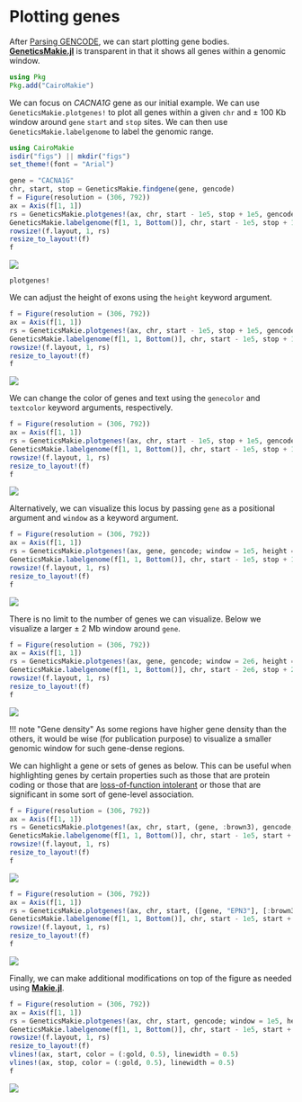 # Plotting genes

After [Parsing GENCODE](@ref), we can start plotting gene bodies. 
[__GeneticsMakie.jl__](https://github.com/mmkim1210/GeneticsMakie.jl) is transparent 
in that it shows all genes within a genomic window.

```julia
using Pkg
Pkg.add("CairoMakie")
```

We can focus on _CACNA1G_ gene as our initial example. We can use `GeneticsMakie.plotgenes!` 
to plot all genes within a given `chr` and ± 100 Kb window around `gene` `start` and `stop` sites. 
We can then use `GeneticsMakie.labelgenome` to label the genomic range.

```julia
using CairoMakie
isdir("figs") || mkdir("figs")
set_theme!(font = "Arial")

gene = "CACNA1G"
chr, start, stop = GeneticsMakie.findgene(gene, gencode)
f = Figure(resolution = (306, 792))
ax = Axis(f[1, 1])
rs = GeneticsMakie.plotgenes!(ax, chr, start - 1e5, stop + 1e5, gencode)
GeneticsMakie.labelgenome(f[1, 1, Bottom()], chr, start - 1e5, stop + 1e5)
rowsize!(f.layout, 1, rs)
resize_to_layout!(f)
f
```
![](../figs/CACNA1G-gene.png)

```@docs
plotgenes!
```

We can adjust the height of exons using the `height` keyword argument.
```julia
f = Figure(resolution = (306, 792))
ax = Axis(f[1, 1])
rs = GeneticsMakie.plotgenes!(ax, chr, start - 1e5, stop + 1e5, gencode; height = 0.1)
GeneticsMakie.labelgenome(f[1, 1, Bottom()], chr, start - 1e5, stop + 1e5)
rowsize!(f.layout, 1, rs)
resize_to_layout!(f)
f
```
![](../figs/CACNA1G-gene-height0.1.png)

We can change the color of genes and text using the `genecolor` and `textcolor` keyword arguments, respectively.
```julia
f = Figure(resolution = (306, 792))
ax = Axis(f[1, 1])
rs = GeneticsMakie.plotgenes!(ax, chr, start - 1e5, stop + 1e5, gencode; height = 0.1, genecolor = :mediumorchid3, textcolor = :forestgreen)
GeneticsMakie.labelgenome(f[1, 1, Bottom()], chr, start - 1e5, stop + 1e5)
rowsize!(f.layout, 1, rs)
resize_to_layout!(f)
f
```
![](../figs/CACNA1G-gene-height0.1-color.png)

Alternatively, we can visualize this locus by passing `gene` as a positional argument and 
`window` as a keyword argument.
```julia
f = Figure(resolution = (306, 792))
ax = Axis(f[1, 1])
rs = GeneticsMakie.plotgenes!(ax, gene, gencode; window = 1e5, height = 0.1, genecolor = :brown3)
GeneticsMakie.labelgenome(f[1, 1, Bottom()], chr, start - 1e5, stop + 1e5)
rowsize!(f.layout, 1, rs)
resize_to_layout!(f)
f
```
![](../figs/CACNA1G-gene2.png)

There is no limit to the number of genes we can visualize. Below we visualize a larger 
± 2 Mb window around `gene`.
```julia
f = Figure(resolution = (306, 792))
ax = Axis(f[1, 1])
rs = GeneticsMakie.plotgenes!(ax, gene, gencode; window = 2e6, height = 0.1)
GeneticsMakie.labelgenome(f[1, 1, Bottom()], chr, start - 2e6, stop + 2e6)
rowsize!(f.layout, 1, rs)
resize_to_layout!(f)
f
```
![](../figs/CACNA1G-gene3.png)

!!! note "Gene density"
    As some regions have higher gene density than the others, it would be wise (for
    publication purpose) to visualize a smaller genomic window for such gene-dense regions.

We can highlight a gene or sets of genes as below. This can be useful when highlighting genes 
by certain properties such as those that are protein coding or those that are 
[loss-of-function intolerant](https://gnomad.broadinstitute.org/) or those that are 
significant in some sort of gene-level association. 

```julia
f = Figure(resolution = (306, 792))
ax = Axis(f[1, 1])
rs = GeneticsMakie.plotgenes!(ax, chr, start, (gene, :brown3), gencode; window = 1e5, height = 0.1)
GeneticsMakie.labelgenome(f[1, 1, Bottom()], chr, start - 1e5, start + 1e5)
rowsize!(f.layout, 1, rs)
resize_to_layout!(f)
f
```
![](../figs/CACNA1G-gene-highlight.png)

```julia
f = Figure(resolution = (306, 792))
ax = Axis(f[1, 1])
rs = GeneticsMakie.plotgenes!(ax, chr, start, ([gene, "EPN3"], [:brown3, :forestgreen]), gencode; window = 1e5, height = 0.1)
GeneticsMakie.labelgenome(f[1, 1, Bottom()], chr, start - 1e5, start + 1e5)
rowsize!(f.layout, 1, rs)
resize_to_layout!(f)
f
```
![](../figs/CACNA1G-gene-highlights.png)

Finally, we can make additional modifications on top of the figure as needed using
[__Makie.jl__](https://makie.juliaplots.org/stable/).

```julia
f = Figure(resolution = (306, 792))
ax = Axis(f[1, 1])
rs = GeneticsMakie.plotgenes!(ax, chr, start, gencode; window = 1e5, height = 0.1)
GeneticsMakie.labelgenome(f[1, 1, Bottom()], chr, start - 1e5, start + 1e5)
rowsize!(f.layout, 1, rs)
resize_to_layout!(f)
vlines!(ax, start, color = (:gold, 0.5), linewidth = 0.5)
vlines!(ax, stop, color = (:gold, 0.5), linewidth = 0.5)
f
```
![](../figs/CACNA1G-gene-line.png)